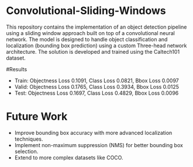 # Convolutional-Sliding-Windows

This repository contains the implementation of an object detection pipeline using a sliding window approach built on top of a convolutional neural network. The model is designed to handle object classification and localization (bounding box prediction) using a custom Three-head network architecture. The solution is developed and trained using the Caltech101 dataset.

#Results
- Train: Objectness Loss 0.1091, Class Loss 0.0821, Bbox Loss 0.0097
- Valid: Objectness Loss 0.1765, Class Loss 0.3934, Bbox Loss 0.0125
- Test: Objectness Loss 0.1697, Class Loss 0.4829, Bbox Loss 0.0096

# Future Work
- Improve bounding box accuracy with more advanced localization techniques.
- Implement non-maximum suppression (NMS) for better bounding box selection.
- Extend to more complex datasets like COCO.
